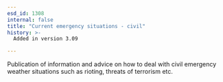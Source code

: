 ```yaml
---
esd_id: 1308
internal: false
title: "Current emergency situations - civil"
history: >-
  Added in version 3.09

---
```


Publication of information and advice on how to deal with civil emergency weather situations such as rioting, threats of terrorism etc.

